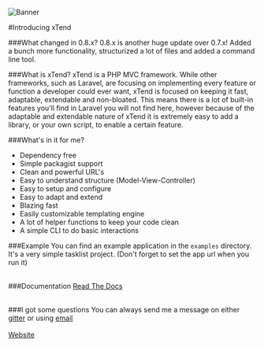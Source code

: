 ![Banner](https://xtend.liammartens.com/img/banner.svg)

#Introducing xTend

###What changed in 0.8.x?
0.8.x is another huge update over 0.7.x! Added a bunch more functionality, structurized a lot of files and added a command line tool.
<br>

###What is xTend?
xTend is a PHP MVC framework. While other frameworks, such as Laravel, are focusing on implementing every feature or function a developer could ever want, xTend is focused on keeping it fast, adaptable, extendable and non-bloated. This means there is a lot of built-in features you'll find in Laravel you will not find here, however because of the adaptable and extendable nature of xTend it is extremely easy to add a library, or your own script, to enable a certain feature.

###What's in it for me?
* Dependency free
* Simple packagist support
* Clean and powerful URL's
* Easy to understand structure (Model-View-Controller)
* Easy to setup and configure
* Easy to adapt and extend
* Blazing fast
* Easily customizable templating engine
* A lot of helper functions to keep your code clean
* A simple CLI to do basic interactions

###Example
You can find an example application in the `examples` directory. It's a very simple tasklist project. (Don't forget to set the app url when you run it)   
<br>

###Documentation
[Read The Docs](http://xtend.readthedocs.org/en/latest/)  
<br>

###I got some questions
You can always send me a message on either [gitter](http://gitter.im) or using [email](mailto:hi@liammartens.com)
<br><br>
[Website](http://xtend.liammartens.com)
